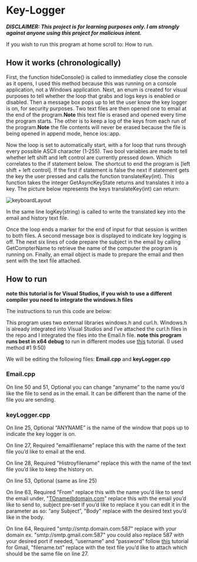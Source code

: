 # Key-Logger
***DISCLAIMER: This project is for learning purposes only. I am strongly against anyone using this project for malicious intent.***

If you wish to run this program at home scroll to: How to run.

## How it works (chronologically)
First, the function hideConsole() is called to immediatley close the console as it opens, I used this method because this was running on a console application, not a Windows application. Next, an enum is created for visual purposes to tell whether the loop that grabs and logs keys is enabled or disabled. Then a message box pops up to let the user know the key logger is on, for security purposes. Two text files are then opened one to email at the end of the program.**Note** this text file is erased and opened every time the program starts. The other is to keep a log of the keys from each run of the program.**Note** the file contents will never be erased because the file is being opened in append mode, hence ios::app.

Now the loop is set to automatically start, with a for loop that runs through every possible ASCII character (1-255). Two bool variables are made to tell whether left shift and left control are currently pressed down. Which correlates to the if statement below. The shortcut to end the program is [left shift + left control]. If the first if statement is false the next if statement gets the key the user pressed and calls the function translateKey(int). This function takes the integer GetAsyncKeyState returns and translates it into a key. The picture below represents the keys translateKey(int) can return:

![keyboardLayout](https://github.com/Julian-Cto/Key-Logger/assets/166642280/c4cfac10-3687-4ce1-a73c-096df6f945ec)

In the same line logKey(string) is called to write the translated key into the email and history text file.

Once the loop ends a marker for the end of input for that session is written to both files. A second message box is displayed to indicate key logging is off. The next six lines of code prepare the subject in the email by calling GetCompterName to retrieve the name of the computer the program is running on. Finally, an email object is made to prepare the email and then sent with the text file attached.
 
## How to run
**note this tutorial is for Visual Studios, if you wish to use a different compiler you need to integrate the windows.h files**

The instructions to run this code are below:

This program uses two external libraries windows.h and curl.h. Windows.h is already integrated into Visual Studios and I’ve attached the curl.h files in the repo and I integrated the files into the Email.h file. 
**note this program runs best in x64 debug** to run in different modes use [this](https://www.youtube.com/watch?v=q_mXVZ6VJs4&t=790s) tutorial. (I used method #1 9:50)

We will be editing the following files: **Email.cpp** and **keyLogger.cpp**

### Email.cpp

On line 50 and 51, Optional you can change “anyname” to the name you’d like the file to send as in the email. It can be different than the name of the file you are sending.

### keyLogger.cpp

On line 25, Optional “ANYNAME” is the name of the window that pops up to indicate the key logger is on.

On line 27, Required "emailfilename” replace this with the name of the text file you’d like to email at the end.

On line 28, Required "Histroyfilename” replace this with the name of the text file you’d like to keep the history on.
 
On line 53, Optional (same as line 25)

On line 63, Required "From" replace this with the name you’d like to send the email under, "TOname@domain.com" replace this with the email you’d like to send to, subject pre-set if you’d like to replace it you can edit it in the parameter as so: “any Subject”, "Body" replace with the desired text you’d like in the body.

On line 64, Required "smtp://smtp.domain.com:587" replace with your domain ex. "smtp://smtp.gmail.com:587" you could also replace 587 with your desired port if needed, “username” and “password” follow [this](https://support.google.com/mail/answer/185833?hl=en) tutorial for Gmail, "filename.txt" replace with the text file you’d like to attach which should be the same file on line 27.
